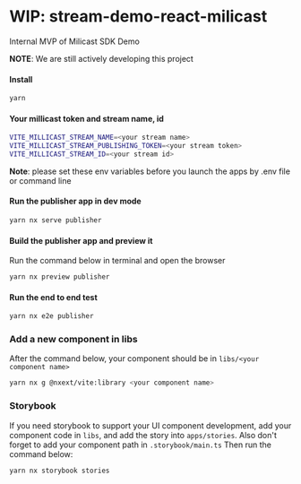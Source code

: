 # WIP: stream-demo-react-milicast

Internal MVP of Milicast SDK Demo

**NOTE**: We are still actively developing this project

#### Install

```bash
yarn
```

#### Your millicast token and stream name, id

```bash
VITE_MILLICAST_STREAM_NAME=<your stream name>
VITE_MILLICAST_STREAM_PUBLISHING_TOKEN=<your stream token>
VITE_MILLICAST_STREAM_ID=<your stream id>
```

**Note**: please set these env variables before you launch the apps by .env file or command line

#### Run the publisher app in dev mode

```bash
yarn nx serve publisher
```

#### Build the publisher app and preview it

Run the command below in terminal and open the browser

```bash
yarn nx preview publisher
```

#### Run the end to end test

```bash
yarn nx e2e publisher
```

### Add a new component in libs

After the command below, your component should be in `libs/<your component name>`

```bash
yarn nx g @nxext/vite:library <your component name>
```


### Storybook
If you need storybook to support your UI component development, add your component code in `libs`, and add the story into `apps/stories`. Also don't forget to add your component path in `.storybook/main.ts`
Then run the command below:
```bash
yarn nx storybook stories
```
